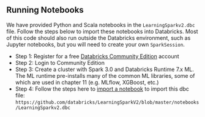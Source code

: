 ## Running Notebooks

We have provided Python and Scala notebooks in the `LearningSparkv2.dbc` file. Follow the steps below to import these notebooks into Databricks. Most of this code should also run outside the Databricks environment, such as Jupyter notebooks, but you will need to create your own `SparkSession`. 

* Step 1: Register for a free [Databricks Community Edition](https://www.databricks.com/try-databricks) account
* Step 2: Login to Community Edition
* Step 3: Create a cluster with Spark 3.0 and Databricks Runtime 7.x ML. The ML runtime pre-installs many of the common ML libraries, some of which are used in chapter 11 (e.g. MLflow, XGBoost, etc.)
* Step 4: Follow the steps here to [import a notebook](https://docs.databricks.com/notebooks/notebooks-manage.html#import-a-notebook) to import this dbc file: `https://github.com/databricks/LearningSparkV2/blob/master/notebooks/LearningSparkv2.dbc`
